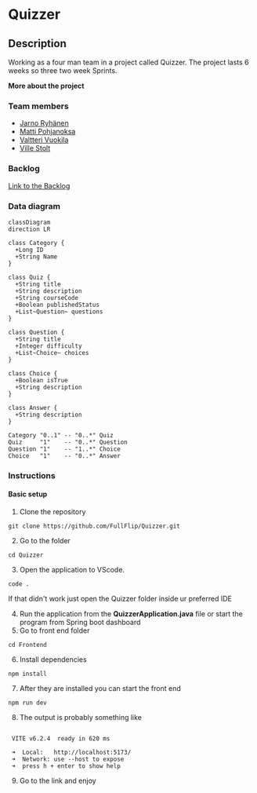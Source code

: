 # Quizzer
## Description
Working as a four man team in a project called Quizzer. The project lasts 6 weeks so three two week Sprints.

**More about the project**

### Team members
* [Jarno Ryhänen](https://github.com/JarnoRyhanen)
* [Matti Pohjanoksa](https://github.com/MatPohj)
* [Valtteri Vuokila](https://github.com/Valheri)
* [Ville Stolt](https://github.com/Vsto99)
  
### Backlog
[Link to the Backlog](https://github.com/orgs/FullFlip/projects/1)

### Data diagram
```mermaid
classDiagram
direction LR

class Category {
  +Long ID
  +String Name
}

class Quiz {
  +String title
  +String description
  +String courseCode
  +Boolean publishedStatus
  +List~Question~ questions
}

class Question {
  +String title
  +Integer difficulty
  +List~Choice~ choices
}

class Choice {
  +Boolean isTrue
  +String description
}

class Answer {
  +String description
}

Category "0..1" -- "0..*" Quiz
Quiz     "1"    -- "0..*" Question
Question "1"    -- "1..*" Choice
Choice   "1"    -- "0..*" Answer

```
### Instructions
#### Basic setup
1. Clone the repository
 ```
git clone https://github.com/FullFlip/Quizzer.git
 ```
2. Go to the folder
 ```
cd Quizzer
 ```
3. Open the application to VScode.
 ```
code .
 ```
If that didn't work just open the Quizzer folder inside ur preferred IDE

4. Run the application from the __QuizzerApplication.java__ file or start the program from Spring boot dashboard
5. Go to front end folder
 ```
cd Frontend
 ```
6. Install dependencies
 ```
npm install
 ```
7. After they are installed you can start the front end
 ```
npm run dev
 ```
8. The output is probably something like
 ```

  VITE v6.2.4  ready in 620 ms

  ➜  Local:   http://localhost:5173/
  ➜  Network: use --host to expose
  ➜  press h + enter to show help
 ```
9. Go to the link and enjoy

